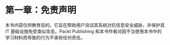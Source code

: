 # 第一章：免责声明

本书内容仅供教育目的。它旨在帮助用户测试其系统对抗信息安全威胁，并保护其 IT 基础设施免受类似攻击。Packt Publishing 和本书作者对因不当使用本书中的学习材料而导致的行为不承担任何责任。
